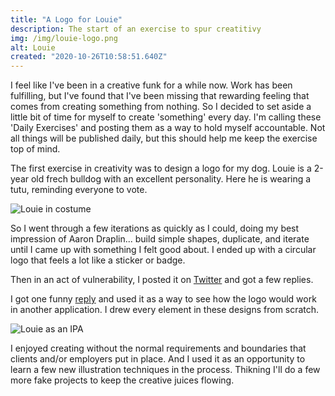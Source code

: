 ```yaml
---
title: "A Logo for Louie"
description: The start of an exercise to spur creatitivy
img: /img/louie-logo.png
alt: Louie
created: "2020-10-26T10:58:51.640Z"
---
```


I feel like I've been in a creative funk for a while now. Work has been fulfilling, but I've found that I've been missing that rewarding feeling that comes from creating something from nothing. So I decided to set aside a little bit of time for myself to create 'something' every day. I'm calling these 'Daily Exercises' and posting them as a way to hold myself accountable. Not all things will be published daily, but this should help me keep the exercise top of mind.

The first exercise in creativity was to design a logo for my dog. Louie is a 2-year old frech bulldog with an excellent personality. Here he is wearing a tutu, reminding everyone to vote.

![Louie in costume](/img/louie-vote.jpeg)

So I went through a few iterations as quickly as I could, doing my best impression of Aaron Draplin... build simple shapes, duplicate, and iterate until I came up with something I felt good about. I ended up with a circular logo that feels a lot like a sticker or badge. 

Then in an act of vulnerability, I posted it on [Twitter](https://twitter.com/iamweswilson/status/1319794327699083264) and got a few replies.

I got one funny [reply](https://twitter.com/toddmorey/status/1320121322345762819) and used it as a way to see how the logo would work in another application. I drew every element in these designs from scratch.

![Louie as an IPA](/img/louie-beer.png)

I enjoyed creating without the normal requirements and boundaries that clients and/or employers put in place. And I used it as an opportunity to learn a few new illustration techniques in the process. Thikning I'll do a few more fake projects to keep the creative juices flowing.
